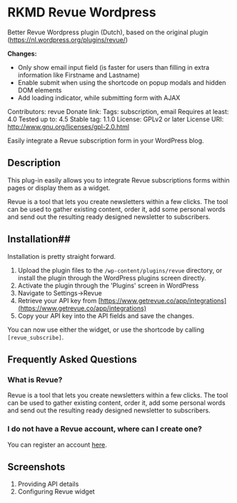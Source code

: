 # RKMD Revue Wordpress #

Better Revue Wordpress plugin (Dutch), based on the original plugin (https://nl.wordpress.org/plugins/revue/)

**Changes:**
- Only show email input field (is faster for users than filling in extra information like Firstname and Lastname)
- Enable submit when using the shortcode on popup modals and hidden DOM elements
- Add loading indicator, while submitting form with AJAX 

Contributors: revue
Donate link:
Tags: subscription, email
Requires at least: 4.0
Tested up to: 4.5
Stable tag: 1.1.0
License: GPLv2 or later
License URI: http://www.gnu.org/licenses/gpl-2.0.html

Easily integrate a Revue subscription form in your WordPress blog.

## Description ##

This plug-in easily allows you to integrate Revue subscriptions forms within pages or display them as a widget.

Revue is a tool that lets you create newsletters within a few clicks. The tool can be used to gather existing content, order it, add some personal words and send out the resulting ready designed newsletter to subscribers.

## Installation##

Installation is pretty straight forward.

1. Upload the plugin files to the `/wp-content/plugins/revue` directory, or install the plugin through the WordPress plugins screen directly.
1. Activate the plugin through the 'Plugins' screen in WordPress
1. Navigate to Settings->Revue
1. Retrieve your API key from [https://www.getrevue.co/app/integrations](https://www.getrevue.co/app/integrations)
1. Copy your API key into the API fields and save the changes.

You can now use either the widget, or use the shortcode by calling `[revue_subscribe]`.

## Frequently Asked Questions ##

### What is Revue? ###

Revue is a tool that lets you create newsletters within a few clicks. The tool can be used to gather existing content, order it, add some personal words and send out the resulting ready designed newsletter to subscribers.

### I do not have a Revue account, where can I create one? ###

You can register an account [here](https://www.getrevue.co/).

## Screenshots ##

1. Providing API details
2. Configuring Revue widget
